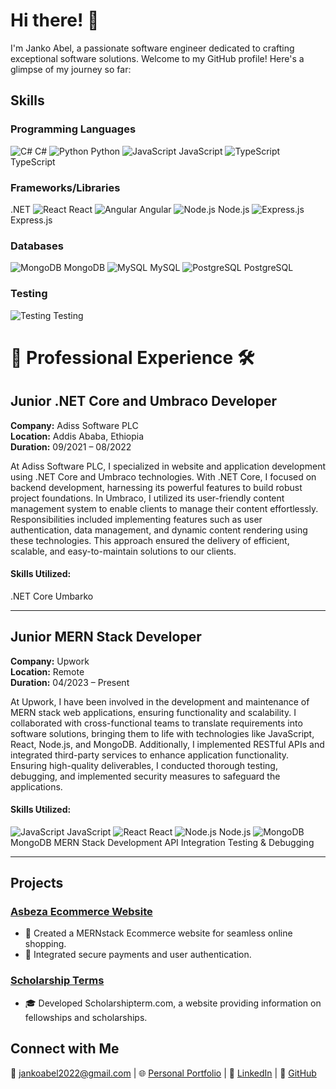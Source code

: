 # Hi there! 👋

I'm Janko Abel, a passionate software engineer dedicated to crafting exceptional software solutions. Welcome to my GitHub profile! Here's a glimpse of my journey so far:

## Skills

### Programming Languages
![C#](https://img.icons8.com/color/24/000000/c-sharp-logo.png) C#
![Python](https://img.icons8.com/color/24/000000/python.png) Python
![JavaScript](https://img.icons8.com/color/24/000000/javascript.png) JavaScript
![TypeScript](https://img.icons8.com/color/24/000000/typescript.png) TypeScript

### Frameworks/Libraries
.NET
![React](https://img.icons8.com/color/24/000000/react-native.png) React
![Angular](https://img.icons8.com/color/24/000000/angularjs.png) Angular
![Node.js](https://img.icons8.com/color/24/000000/nodejs.png) Node.js
![Express.js](https://img.icons8.com/color/24/000000/express.png) Express.js

### Databases
![MongoDB](https://img.icons8.com/color/24/000000/mongodb.png) MongoDB
![MySQL](https://img.icons8.com/color/24/000000/mysql.png) MySQL
![ PostgreSQL](https://upload.wikimedia.org/wikipedia/commons/thumb/2/29/Postgresql_elephant.svg/24px-Postgresql_elephant.svg.png) PostgreSQL

### Testing
![Testing](https://global-uploads.webflow.com/619e15d781b21202de206fb5/24px-what-is-testing.jpg) Testing

# 🚀 Professional Experience 🛠️

## Junior .NET Core and Umbraco Developer
**Company:** Adiss Software PLC  
**Location:** Addis Ababa, Ethiopia  
**Duration:** 09/2021 – 08/2022  

At Adiss Software PLC, I specialized in website and application development using .NET Core and Umbraco technologies. With .NET Core, I focused on backend development, harnessing its powerful features to build robust project foundations. In Umbraco, I utilized its user-friendly content management system to enable clients to manage their content effortlessly. Responsibilities included implementing features such as user authentication, data management, and dynamic content rendering using these technologies. This approach ensured the delivery of efficient, scalable, and easy-to-maintain solutions to our clients.

#### Skills Utilized:
.NET Core
 Umbarko

---

## Junior MERN Stack Developer
**Company:** Upwork  
**Location:** Remote  
**Duration:** 04/2023 – Present  

At Upwork, I have been involved in the development and maintenance of MERN stack web applications, ensuring functionality and scalability. I collaborated with cross-functional teams to translate requirements into software solutions, bringing them to life with technologies like JavaScript, React, Node.js, and MongoDB. Additionally, I implemented RESTful APIs and integrated third-party services to enhance application functionality. Ensuring high-quality deliverables, I conducted thorough testing, debugging, and implemented security measures to safeguard the applications.

#### Skills Utilized:
![JavaScript](https://img.icons8.com/color/24/000000/javascript.png) JavaScript
![React](https://img.icons8.com/color/24/000000/react-native.png) React
![Node.js](https://img.icons8.com/color/24/000000/nodejs.png) Node.js
![MongoDB](https://img.icons8.com/color/24/000000/mongodb.png) MongoDB
MERN Stack Development
API Integration
Testing & Debugging

---

## Projects

### [Asbeza Ecommerce Website](https://asbeza.net/)
- 🛒 Created a MERNstack Ecommerce website for seamless online shopping.
- 🔐 Integrated secure payments and user authentication.

### [Scholarship Terms](https://portfolio.abrshewube.tech/)
- 🎓 Developed Scholarshipterm.com, a website providing information on fellowships and scholarships.
  
## Connect with Me
📧 jankoabel2022@gmail.com | 🌐 [Personal Portfolio](https://janko-abel.vercel.app/) | 💼 [LinkedIn](https://www.linkedin.com/in/abel-janko-567964226/) | 🐙 [GitHub](https://github.com/jankoabel/)
